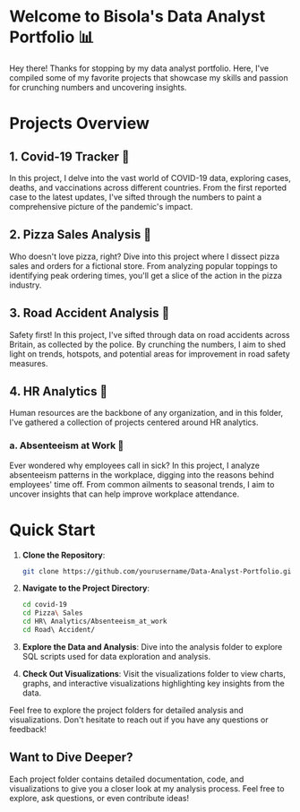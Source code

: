 # Welcome to Bisola's Data Analyst Portfolio 📊
Hey there! Thanks for stopping by my data analyst portfolio. Here, I've compiled some of my favorite projects that showcase my skills and passion for crunching numbers and uncovering insights.

# Projects Overview
## **1. Covid-19 Tracker** 🦠
In this project, I delve into the vast world of COVID-19 data, exploring cases, deaths, and vaccinations across different countries. From the first reported case to the latest updates, I've sifted through the numbers to paint a comprehensive picture of the pandemic's impact.

## **2. Pizza Sales Analysis** 🍕
Who doesn't love pizza, right? Dive into this project where I dissect pizza sales and orders for a fictional store. From analyzing popular toppings to identifying peak ordering times, you'll get a slice of the action in the pizza industry.

## **3. Road Accident Analysis** 🚗
Safety first! In this project, I've sifted through data on road accidents across Britain, as collected by the police. By crunching the numbers, I aim to shed light on trends, hotspots, and potential areas for improvement in road safety measures.

## **4. HR Analytics** 🤝
Human resources are the backbone of any organization, and in this folder, I've gathered a collection of projects centered around HR analytics.

### **a. Absenteeism at Work** 🏢
Ever wondered why employees call in sick? In this project, I analyze absenteeism patterns in the workplace, digging into the reasons behind employees' time off. From common ailments to seasonal trends, I aim to uncover insights that can help improve workplace attendance.

# Quick Start
1. **Clone the Repository**: 
   ```bash
   git clone https://github.com/yourusername/Data-Analyst-Portfolio.git
   ```
2. **Navigate to the Project Directory**:
    ```bash
    cd covid-19
    cd Pizza\ Sales
    cd HR\ Analytics/Absenteeism_at_work
    cd Road\ Accident/
    ```
3. **Explore the Data and Analysis**:
Dive into the analysis folder to explore SQL scripts used for data exploration and analysis.

4. **Check Out Visualizations**:
Visit the visualizations folder to view charts, graphs, and interactive visualizations highlighting key insights from the data.

Feel free to explore the project folders for detailed analysis and visualizations. Don't hesitate to reach out if you have any questions or feedback!

## Want to Dive Deeper?
Each project folder contains detailed documentation, code, and visualizations to give you a closer look at my analysis process. Feel free to explore, ask questions, or even contribute ideas!

